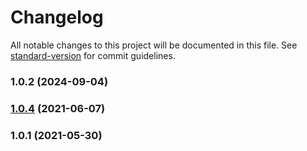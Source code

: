 # Changelog

All notable changes to this project will be documented in this file. See [standard-version](https://github.com/conventional-changelog/standard-version) for commit guidelines.

### 1.0.2 (2024-09-04)



### [1.0.4](https://github.com/asmartbear/color/compare/v1.0.1...v1.0.4) (2021-06-07)



### 1.0.1 (2021-05-30)
